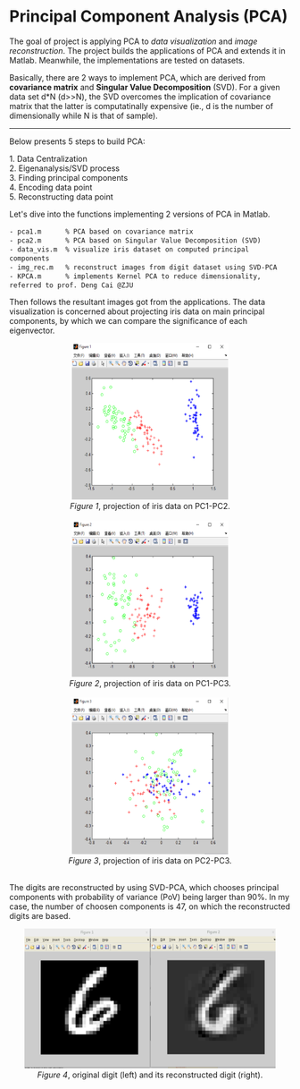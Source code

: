 Principal Component Analysis (PCA)
======
The goal of project is applying PCA to _data visualization_ and _image reconstruction_. The project builds the applications of PCA and extends it in Matlab. Meanwhile, the implementations are tested on datasets.

Basically, there are 2 ways to implement PCA, which are derived from **covariance matrix** and **Singular Value Decomposition** (SVD).
For a given data set d*N (d>>N), the SVD overcomes the implication of covariance matrix that the latter is computatinally expensive (ie., d is the number of dimensionally while N is that of sample).
<hr/>
Below presents 5 steps to build PCA:<p>
1. Data Centralization<br>
2. Eigenanalysis/SVD process<br>
3. Finding principal components<br>
4. Encoding data point<br>
5. Reconstructing data point<br>

Let's dive into the functions implementing 2 versions of PCA in Matlab.
```
- pca1.m      % PCA based on covariance matrix
- pca2.m      % PCA based on Singular Value Decomposition (SVD)
- data_vis.m  % visualize iris dataset on computed principal components 
- img_rec.m   % reconstruct images from digit dataset using SVD-PCA
- KPCA.m      % implements Kernel PCA to reduce dimensionality, referred to prof. Deng Cai @ZJU
```

Then follows the resultant images got from the applications.
The data visualization is concerned about projecting iris data on main principal components, by which we can compare the significance of each eigenvector.

<p align="center">
<img src="./imgs/PC1-PC2.png" width="280" height="280"><br/>
<i>Figure 1</i>, projection of iris data on PC1-PC2.<br/><br/>
<img src="./imgs/PC1-PC3.png" width="280" height="280"><br/>
<i>Figure 2</i>, projection of iris data on PC1-PC3.<br/><br/>
<img src="./imgs/PC2-PC3.png" width="280" height="280"><br/>
<i>Figure 3</i>, projection of iris data on PC2-PC3.<br/><br/>
</p>

The digits are reconstructed by using SVD-PCA, which chooses principal components with probability of variance (PoV) being larger than 90%. In my case, the number of choosen components is 47, on which the reconstructed digits are based.
<p align="center">
<img src="./imgs/rec_digit.png" width="450" height="250"><br/>
<i>Figure 4</i>, original digit (left) and its reconstructed digit (right).<br/>
</p>

